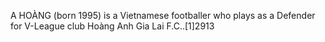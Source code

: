 A HOÀNG (born 1995) is a Vietnamese footballer who plays as a Defender for V-League club Hoàng Anh Gia Lai F.C..[1]2913
